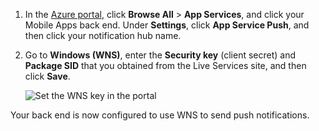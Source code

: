 1. In the [Azure portal](https://portal.azure.com/), click **Browse All** > **App Services**, and click your Mobile Apps back end. Under **Settings**, click **App Service Push**, and then click your notification hub name.
2. Go to **Windows (WNS)**, enter the **Security key** (client secret) and **Package SID** that you obtained from the Live Services site, and then click **Save**.

    ![Set the WNS key in the portal](./media/app-service-mobile-configure-wns/mobile-push-wns-credentials.png)

Your back end is now configured to use WNS to send push notifications.